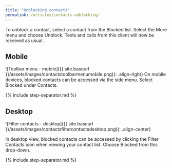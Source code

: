 ```yaml
---
title: "Unblocking contacts"
permalink: /articles/contacts-unblocking/
---
```


To unblock a contact, select a contact from the Blocked list. Select the More menu and choose Unblock. Texts and calls from this client will now be received as usual.

## Mobile

![Toolbar menu - mobile]({{ site.baseurl }}/assets/images/contactstoolbarmenumobile.png){: .align-right} On mobile devices, blocked contacts can be accessed via the side menu. Select Blocked under Contacts.

{% include step-separator.md %}

## Desktop

![Filter contacts - desktop]({{ site.baseurl }}/assets/images/contactsfiltercontactsdesktop.png){: .align-center}

In desktop view, blocked contacts can be accessed by clicking the Filter Contacts icon when viewing your contact list. Choose Blocked from this drop-down.

{% include step-separator.md %}
